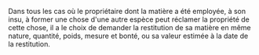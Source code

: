   
 Dans tous les cas où le propriétaire dont la matière a été employée, à son insu, à former une chose d'une autre espèce peut réclamer la propriété de cette chose, il a le choix de demander la restitution de sa matière en même nature, quantité, poids, mesure et bonté, ou sa valeur estimée à la date de la restitution.  

  
